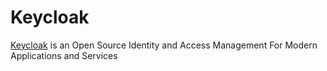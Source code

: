 # Keycloak

[Keycloak](https://www.keycloak.org/) is an Open Source Identity and Access Management For Modern Applications and Services
